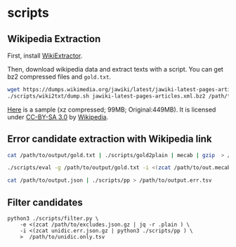 
# scripts

## Wikipedia Extraction

First, install [WikiExtractor](https://github.com/attardi/wikiextractor).

Then, download wikipedia data and extract texts with a script.
You can get bz2 compressed files and ``gold.txt``.

```sh
wget https://dumps.wikimedia.org/jawiki/latest/jawiki-latest-pages-articles.xml.bz2
./scripts/wiki2txt/dump.sh jawiki-latest-pages-articles.xml.bz2 /path/to/output
```

[Here](https://github.com/FairyDevicesRD/FairyMaCorpus/releases/download/v1/jawiki-20170420.gold.txt.xz) is a sample (xz compressed; 99MB; Original:449MB).
It is licensed under [CC-BY-SA 3.0](https://creativecommons.org/licenses/by-sa/3.0/) by [Wikipedia](https://ja.wikipedia.org).

## Error candidate extraction with Wikipedia link
```sh
cat /path/to/output/gold.txt | ./scripts/gold2plain | mecab | gzip  > /path/to/out.mecab.gz

./scripts/eval -g /path/to/output/gold.txt -i <(zcat /path/to/out.mecab.gz) > /path/to/output.json

cat /path/to/output.json | ./scripts/pp > /path/to/output.err.tsv
```

## Filter candidates

```
python3 ./scripts/filter.py \
    -e <(zcat /path/to/excludes.json.gz | jq -r .plain ) \
    -i <(zcat unidic.err.json.gz | python3 ./scripts/pp ) \
    >  /path/to/unidic.only.tsv
```
